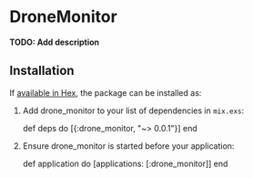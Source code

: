 # DroneMonitor

**TODO: Add description**

## Installation

If [available in Hex](https://hex.pm/docs/publish), the package can be installed as:

  1. Add drone_monitor to your list of dependencies in `mix.exs`:

        def deps do
          [{:drone_monitor, "~> 0.0.1"}]
        end

  2. Ensure drone_monitor is started before your application:

        def application do
          [applications: [:drone_monitor]]
        end
